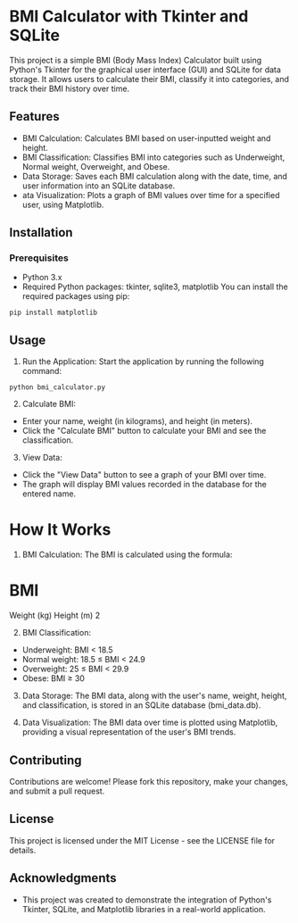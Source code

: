 # BMI Calculator with Tkinter and SQLite
This project is a simple BMI (Body Mass Index) Calculator built using Python's Tkinter for the graphical user interface (GUI) and SQLite for data storage. It allows users to calculate their BMI, classify it into categories, and track their BMI history over time.

## Features
- BMI Calculation: Calculates BMI based on user-inputted weight and height.
- BMI Classification: Classifies BMI into categories such as Underweight, Normal weight, Overweight, and Obese.
- Data Storage: Saves each BMI calculation along with the date, time, and user information into an SQLite database.
- ata Visualization: Plots a graph of BMI values over time for a specified user, using Matplotlib.
## Installation
### Prerequisites
- Python 3.x
- Required Python packages: tkinter, sqlite3, matplotlib
You can install the required packages using pip:

```
pip install matplotlib
```

## Usage
1. Run the Application: Start the application by running the following command:

```
python bmi_calculator.py
```
2. Calculate BMI:

-  Enter your name, weight (in kilograms), and height (in meters).
- Click the "Calculate BMI" button to calculate your BMI and see the classification.

3. View Data:

- Click the "View Data" button to see a graph of your BMI over time.
- The graph will display BMI values recorded in the database for the entered name.

# How It Works
1. BMI Calculation: The BMI is calculated using the formula:

BMI
=
Weight (kg)
Height (m)
2

 
2. BMI Classification:

- Underweight: BMI < 18.5
- Normal weight: 18.5 ≤ BMI < 24.9
- Overweight: 25 ≤ BMI < 29.9
- Obese: BMI ≥ 30
3. Data Storage: The BMI data, along with the user's name, weight, height, and classification, is stored in an SQLite database (bmi_data.db).

4. Data Visualization: The BMI data over time is plotted using Matplotlib, providing a visual representation of the user's BMI trends.

## Contributing
Contributions are welcome! Please fork this repository, make your changes, and submit a pull request.

## License
This project is licensed under the MIT License - see the LICENSE file for details.

## Acknowledgments
- This project was created to demonstrate the integration of Python's Tkinter, SQLite, and Matplotlib libraries in a real-world application.